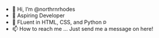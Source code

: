 - 👋 Hi, I’m @northrnrhodes
- 👀 Aspiring Developer
- 🌱 FLuent in HTML, CSS, and Python  <a href="https://emoji.gg/emoji/1887_python"><img src="https://cdn3.emoji.gg/emojis/1887_python.png" width="15px" height="15px" alt="python"></a>
- 📫 How to reach me ... Just send me a message on here!

<!---
northrnrhodes/northrnrhodes is a ✨ special ✨ repository because its `README.md` (this file) appears on your GitHub profile.
You can click the Preview link to take a look at your changes.
--->
